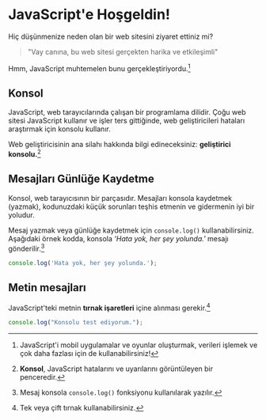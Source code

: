 # JavaScript'e Hoşgeldin!

Hiç düşünmenize neden olan bir web sitesini ziyaret ettiniz mi?

> "Vay canına, bu web sitesi gerçekten harika ve etkileşimli"

Hmm, JavaScript muhtemelen bunu gerçekleştiriyordu.[^1]

  [^1]: JavaScript'i mobil uygulamalar ve oyunlar oluşturmak, verileri işlemek ve çok daha fazlası için de kullanabilirsiniz!

## Konsol

JavaScript, web tarayıcılarında çalışan bir programlama dilidir. Çoğu web sitesi JavaScript kullanır ve işler ters gittiğinde, web geliştiricileri hataları araştırmak için konsolu kullanır.

Web geliştiricisinin ana silahı hakkında bilgi edineceksiniz: **geliştirici konsolu.**[^2]

  [^2]: **Konsol**, JavaScript hatalarını ve uyarılarını görüntüleyen bir penceredir.

## Mesajları Günlüğe Kaydetme

Konsol, web tarayıcısının bir parçasıdır. Mesajları konsola kaydetmek (yazmak), kodunuzdaki küçük sorunları teşhis etmenin ve gidermenin iyi bir yoludur.

Mesaj yazmak veya günlüğe kaydetmek için `console.log()` kullanabilirsiniz. Aşağıdaki örnek kodda, konsola *'Hata yok, her şey yolunda.'* mesajı gönderilir.[^3]

  [^3]: Mesaj konsola `console.log()` fonksiyonu kullanılarak yazılır.

```javascript
console.log('Hata yok, her şey yolunda.');
```

## Metin mesajları

JavaScript'teki metnin **tırnak işaretleri** içine alınması gerekir.[^4]

```javascript
console.log("Konsolu test ediyorum.");
```
  
  [^4]: Tek veya çift tırnak kullanabilirsiniz.
